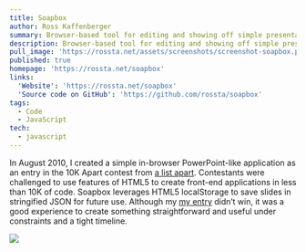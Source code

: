 ```yaml
---
title: Soapbox
author: Ross Kaffenberger
summary: Browser-based tool for editing and showing off simple presentation slides
description: Browser-based tool for editing and showing off simple presentation slides in less than 10K bytes of JavaScript
pull_image: 'https://rossta.net/assets/screenshots/screenshot-soapbox.png'
published: true
homepage: 'https://rossta.net/soapbox'
links:
  'Website': 'https://rossta.net/soapbox'
  'Source code on GitHub': 'https://github.com/rossta/soapbox'
tags:
  - Code
  - JavaScript
tech:
  - javascript
---
```


In August 2010, I created a simple in-browser PowerPoint-like application as an entry in the 10K Apart contest from [a list apart][10]. Contestants were challenged to use features of HTML5 to create front-end applications in less than 10K of code. Soapbox leverages HTML5 localStorage to save slides in stringified JSON for future use. Although my [my entry][11] didn’t win, it was a good experience to create something straightforward and useful under constraints and a tight timeline.

[![](screenshots/screenshot-soapbox.png)](https://rossta.net/soapbox)

[10]: http://www.alistapart.com/
[11]: http://10k.aneventapart.com/1/Entry/361
[soap]: https://github.com/rossta/soapbox
